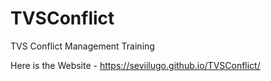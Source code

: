 # TVSConflict
TVS Conflict Management Training

Here is the Website - https://seviilugo.github.io/TVSConflict/
